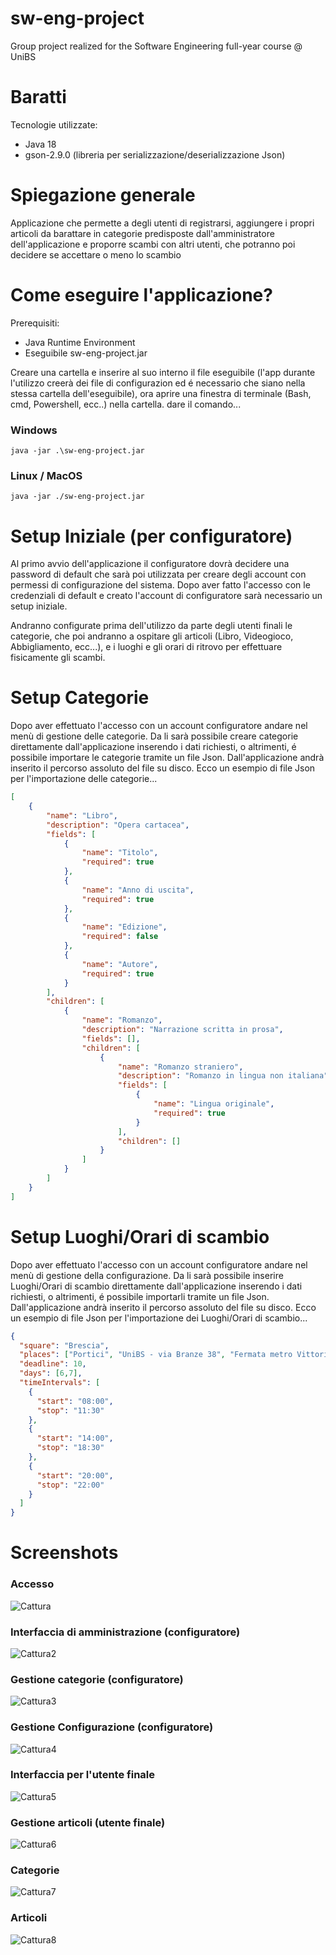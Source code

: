 # sw-eng-project
Group project realized for the Software Engineering full-year course @ UniBS

# Baratti
Tecnologie utilizzate:
- Java 18
- gson-2.9.0 (libreria per serializzazione/deserializzazione Json)

# Spiegazione generale
Applicazione che permette a degli utenti di registrarsi, aggiungere i propri articoli da barattare in categorie predisposte dall'amministratore dell'applicazione
e proporre scambi con altri utenti, che potranno poi decidere se accettare o meno lo scambio

# Come eseguire l'applicazione?
Prerequisiti:
- Java Runtime Environment
- Eseguibile sw-eng-project.jar

Creare una cartella e inserire al suo interno il file eseguibile (l'app durante l'utilizzo creerà dei file di configurazion
ed é necessario che siano nella stessa cartella dell'eseguibile), ora aprire una finestra di terminale (Bash, cmd, Powershell, ecc..)
nella cartella. dare il comando...
### Windows
```
java -jar .\sw-eng-project.jar
```

### Linux / MacOS
```
java -jar ./sw-eng-project.jar
```

# Setup Iniziale (per configuratore)
Al primo avvio dell'applicazione il configuratore dovrà decidere una password di default
che sarà poi utilizzata per creare degli account con permessi di configurazione del sistema.
Dopo aver fatto l'accesso con le credenziali di default e creato l'account di configuratore sarà necessario un setup iniziale.

Andranno configurate prima dell'utilizzo da parte degli utenti finali le categorie, che poi andranno a ospitare gli articoli (Libro, Videogioco, Abbigliamento, ecc...),
e i luoghi e gli orari di ritrovo per effettuare fisicamente gli scambi.

# Setup Categorie
Dopo aver effettuato l'accesso con un account configuratore andare nel menù di gestione delle categorie.
Da li sarà possibile creare categorie direttamente dall'applicazione inserendo i dati richiesti, o altrimenti, 
é possibile importare le categorie tramite un file Json. Dall'applicazione andrà inserito il percorso assoluto del file su disco. Ecco un esempio di file Json per l'importazione delle categorie...
```json
[
    {
        "name": "Libro",
        "description": "Opera cartacea",
        "fields": [
            {
                "name": "Titolo",
                "required": true
            },
            {
                "name": "Anno di uscita",
                "required": true
            },
            {
                "name": "Edizione",
                "required": false
            },
            {
                "name": "Autore",
                "required": true
            }
        ],
        "children": [
            {
                "name": "Romanzo",
                "description": "Narrazione scritta in prosa",
                "fields": [],
                "children": [
                    {
                        "name": "Romanzo straniero",
                        "description": "Romanzo in lingua non italiana",
                        "fields": [
                            {
                                "name": "Lingua originale",
                                "required": true
                            }
                        ],
                        "children": []
                    }
                ]
            }
        ]
    }
]
```

# Setup Luoghi/Orari di scambio
Dopo aver effettuato l'accesso con un account configuratore andare nel menù di gestione della configurazione. Da li sarà possibile inserire Luoghi/Orari di scambio direttamente dall'applicazione inserendo i dati richiesti, o altrimenti, é possibile importarli tramite un file Json. Dall'applicazione andrà inserito il percorso assoluto del file su disco. Ecco un esempio di file Json per l'importazione dei Luoghi/Orari di scambio...
```json
{
  "square": "Brescia",
  "places": ["Portici", "UniBS - via Branze 38", "Fermata metro Vittoria"],
  "deadline": 10,
  "days": [6,7],
  "timeIntervals": [
    {
      "start": "08:00",
      "stop": "11:30"
    },
    {
      "start": "14:00",
      "stop": "18:30"
    },
    {
      "start": "20:00",
      "stop": "22:00"
    }
  ]
}
```

# Screenshots
### Accesso
![Cattura](https://user-images.githubusercontent.com/44038580/162405056-dc4d4f59-f6a0-46e9-95df-f6f6dccbcdc2.PNG)
### Interfaccia di amministrazione (configuratore)
![Cattura2](https://user-images.githubusercontent.com/44038580/162405145-d60c2e09-f132-4f82-95f0-665a70ee2303.PNG)
### Gestione categorie (configuratore)
![Cattura3](https://user-images.githubusercontent.com/44038580/162405148-ae76225f-4e29-469c-a6fc-75b942b667b7.PNG)
### Gestione Configurazione (configuratore)
![Cattura4](https://user-images.githubusercontent.com/44038580/162405150-837352f2-50f6-452a-9672-dbb43610548c.PNG)
### Interfaccia per l'utente finale
![Cattura5](https://user-images.githubusercontent.com/44038580/162405151-608b3fed-23fe-4d5f-ae3c-57387899a090.PNG)
### Gestione articoli (utente finale)
![Cattura6](https://user-images.githubusercontent.com/44038580/162405154-acf26e18-b184-4af1-8686-828d64a9bfe6.PNG)
### Categorie
![Cattura7](https://user-images.githubusercontent.com/44038580/162405156-c6f7ca22-d998-4f7a-aa21-57b649569364.PNG)
### Articoli
![Cattura8](https://user-images.githubusercontent.com/44038580/162405158-22989376-d428-4640-bc02-e56617905290.PNG)
